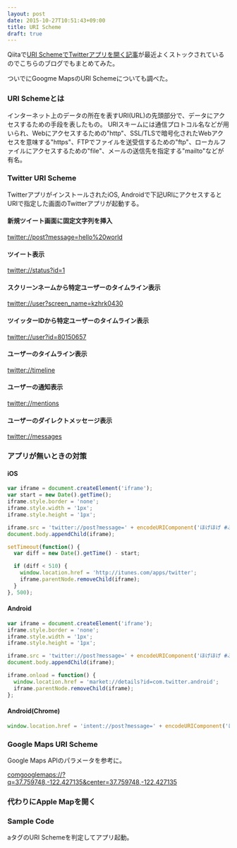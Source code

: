 ```yaml
---
layout: post
date: 2015-10-27T10:51:43+09:00
title: URI Scheme
draft: true
---
```


Qiitaで[URI SchemeでTwitterアプリを開く記事](http://qiita.com/kzhrk/items/842c046265e4e50914c6)が最近よくストックされているのでこちらのブログでもまとめてみた。

ついでにGoogme MapsのURI Schemeについても調べた。

### URI Schemeとは

インターネット上のデータの所在を表すURI(URL)の先頭部分で、データにアクセスするための手段を表したもの。
URIスキームには通信プロトコル名などが用いられ、Webにアクセスするための"http"、SSL/TLSで暗号化されたWebアクセスを意味する"https"、FTPでファイルを送受信するための"ftp"、ローカルファイルにアクセスするための"file"、メールの送信先を指定する"mailto"などが有名。

### Twitter URI Scheme

TwitterアプリがインストールされたiOS, Androidで下記URIにアクセスするとURIで指定した画面のTwitterアプリが起動する。

#### 新規ツイート画面に固定文字列を挿入

[twitter://post?message=hello%20world](twitter://post?message=hello%20world)

<div id="js-qr-message"></div>

#### ツイート表示

[twitter://status?id=1](twitter://status?id=1)

<div id="js-qr-tweet"></div>

#### スクリーンネームから特定ユーザーのタイムライン表示

[twitter://user?screen_name=kzhrk0430](twitter://user?screen_name=kzhrk0430)

<div id="js-qr-timeline"></div>

#### ツイッターIDから特定ユーザーのタイムライン表示

[twitter://user?id=80150657](twitter://user?id=80150657)

<div id="js-qr-profile"></div>

#### ユーザーのタイムライン表示

[twitter://timeline](twitter://timeline)

<div id="js-qr-my-timeline"></div>

#### ユーザーの通知表示

[twitter://mentions](twitter://mentions)

<div id="js-qr-mentions"></div>

#### ユーザーのダイレクトメッセージ表示

[twitter://messages](twitter://messages)

<div id="js-qr-dm"></div>

### アプリが無いときの対策

#### iOS

```javascript
var iframe = document.createElement('iframe');
var start = new Date().getTime();
iframe.style.border = 'none';
iframe.style.width = '1px';
iframe.style.height = '1px';

iframe.src = 'twitter://post?message=' + encodeURIComponent('ほげほげ #ふがふが');
document.body.appendChild(iframe);

setTimeout(function() {
  var diff = new Date().getTime() - start;

  if (diff < 510) {
    window.location.href = 'http://itunes.com/apps/twitter';
    iframe.parentNode.removeChild(iframe);
  }
}, 500);
```

#### Android

```javascript
var iframe = document.createElement('iframe');
iframe.style.border = 'none';
iframe.style.width = '1px';
iframe.style.height = '1px';

iframe.src = 'twitter://post?message=' + encodeURIComponent('ほげほげ #ふがふが');
document.body.appendChild(iframe);

iframe.onload = function() {
  window.location.href = 'market://details?id=com.twitter.android';
  iframe.parentNode.removeChild(iframe);
};
```

#### Android(Chrome)

```javascript
window.location.href = 'intent://post?message=' + encodeURIComponent('ほげほげ #ふがふが') + '#Intent;scheme=twitter;package=com.twitter.android;end;';
```

### Google Maps URI Scheme

Google Maps APIのパラメータを参考に。

<comgooglemaps://?q=37.759748,-122.427135&center=37.759748,-122.427135>

<div id="js-qr-gmap"></div>

### 代わりにApple Mapを開く

### Sample Code

aタグのURI Schemeを判定してアプリ起動。

<script src="/js/post/2015/10/uri-scheme/qrcode.min.js"></script>
<script>
  (function () {
    [
      {id: 'js-qr-message',     uri: 'twitter://post?message=hello%20world'},
      {id: 'js-qr-tweet',       uri: 'twitter://status?id=1'},
      {id: 'js-qr-timeline',    uri: 'twitter://user?screen_name=kzhrk0430'},
      {id: 'js-qr-profile',     uri: 'twitter://user?id=80150657'},
      {id: 'js-qr-my-timeline', uri: 'twitter://timeline'},
      {id: 'js-qr-mentions',    uri: 'twitter://mentions'},
      {id: 'js-qr-dm',          uri: 'twitter://messages'},
      {id: 'js-qr-gmap',        uri: 'comgooglemaps://?q=37.759748,-122.427135&center=37.759748,-122.427135'}
    ]
    .forEach(function (data) {
      new QRCode(document.getElementById(data.id), {
          text: data.uri,
          width: 100,
          height: 100,
          correctLevel : QRCode.CorrectLevel.H
      });
    });
  })();
</script>
